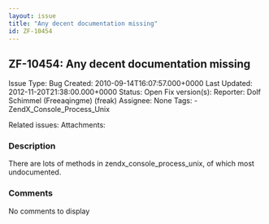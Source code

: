```yaml
---
layout: issue
title: "Any decent documentation missing"
id: ZF-10454
---
```


ZF-10454: Any decent documentation missing
------------------------------------------

 Issue Type: Bug Created: 2010-09-14T16:07:57.000+0000 Last Updated: 2012-11-20T21:38:00.000+0000 Status: Open Fix version(s): 
 Reporter:  Dolf Schimmel (Freeaqingme) (freak)  Assignee:  None  Tags: - ZendX\_Console\_Process\_Unix
 
 Related issues: 
 Attachments: 
### Description

There are lots of methods in zendx\_console\_process\_unix, of which most undocumented.

 

 

### Comments

No comments to display